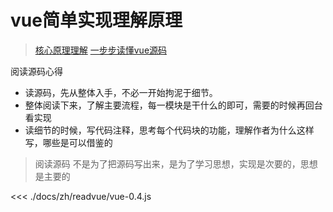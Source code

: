 # vue简单实现理解原理

> [核心原理理解](https://github.com/bison1994/vue-for-learning)
> [一步步读懂vue源码](https://www.cnblogs.com/kidney/p/8018226.html)

阅读源码心得
- 读源码，先从整体入手，不必一开始拘泥于细节。
- 整体阅读下来，了解主要流程，每一模块是干什么的即可，需要的时候再回台看实现
- 读细节的时候，写代码注释，思考每个代码块的功能，理解作者为什么这样写，哪些是可以借鉴的
> 阅读源码 不是为了把源码写出来，是为了学习思想，实现是次要的，思想是主要的

<<< ./docs/zh/readvue/vue-0.4.js
